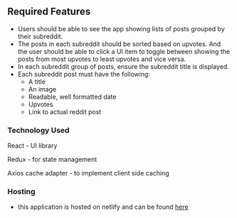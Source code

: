 ## Required Features

- Users should be able to see the app showing lists of posts grouped by their subreddit.
- The posts in each subreddit should be sorted based on upvotes. And the user should be able to click a UI item to toggle between showing the posts from most upvotes to least upvotes and vice versa.
- In each subreddit group of posts, ensure  the subreddit title is displayed.
- Each subreddit post must have the following:
  - A title
  - An image
  - Readable, well formatted date
  - Upvotes
  - Link to actual reddit post

### Technology Used
React - UI library

Redux - for state management

Axios cache adapter - to implement client side caching

### Hosting

- this application is hosted on netlify and can be found [here](https://spa-reddit-clone.netlify.app/)
